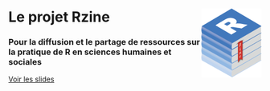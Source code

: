 # Le projet Rzine  [<img src="figure/Rzine.png"  align="right" width="120"/>](http://rzine.fr/)
### Pour la diffusion et le partage de ressources sur la pratique de R en sciences humaines et sociales 

[Voir les slides](https://huguespecout.github.io/projet_rzine/)

